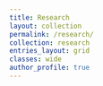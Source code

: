 ```yaml
---
title: Research
layout: collection
permalink: /research/
collection: research
entries_layout: grid
classes: wide
author_profile: true
---
```


